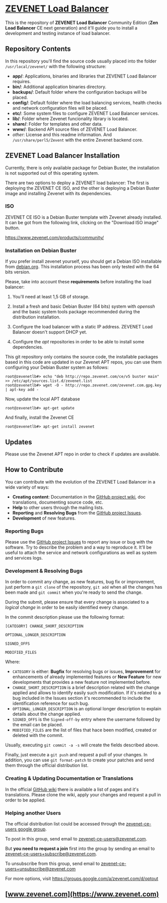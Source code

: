 # [ZEVENET Load Balancer](https://www.zevenet.com)
This is the repository of **ZEVENET Load Balancer** Community Edition (**Zen Load Balancer** CE next generation) and it'll guide you to install a development and testing instance of load balancer.

## Repository Contents
In this repository you'll find the source code usually placed into the folder `/usr/local/zevenet/` with the following structure:
- **app/**: Applications, binaries and libraries that ZEVENET Load Balancer requires.
- **bin/**: Additional application binaries directory. 
- **backups/**: Default folder where the configuration backups will be placed.
- **config/**: Default folder where the load balancing services, health checks and network configuration files will be placed.
- **etc/**: Some system files to configure ZEVENET Load Balancer services.
- **lib/**: Folder where Zevenet funcionality library is located.
- **share/**: Folder for templates and other data.
- **www/**: Backend API source files of ZEVENET Load Balancer.
- *other*: License and this readme information.
And `/usr/share/perl5/Zevent` with the entire Zevenet backend core.

## ZEVENET Load Balancer Installation

Currently, there is only available package for Debian Buster, the installation is not supported out of this operating system.

There are two options to deploy a ZEVENET load balancer: The first is deploying the ZEVENET CE ISO, and the other is deploying a Debian Buster image and installing Zevenet with its dependencies.

### ISO

ZEVENET CE ISO is a Debian Buster template with Zevenet already installed. It can be got from the following link, clicking on the "Download ISO image" button.

https://www.zevenet.com/products/community/


### Installation on Debian Buster

If you prefer install zevenet yourself, you should get a Debian ISO installable from [debian.org](https://www.debian.org/distrib/). This installation process has been only tested with the 64 bits version.

Please, take into account these **requirements** before installing the load balancer:

1. You'll need at least 1,5 GB of storage.

2. Install a fresh and basic Debian Buster (64 bits) system with *openssh* and the basic system tools package recommended during the distribution installation.

3. Configure the load balancer with a static IP address. ZEVENET Load Balancer doesn't support DHCP yet.

4. Configure the *apt* repositories in order to be able to install some dependencies.


This git repository only contains the source code, the installable packages based in this code are updated in our Zevenet APT repos, you can use them configuring your Debian Buster system as follows: 

```
root@zevenetlb#> echo "deb http://repo.zevenet.com/ce/v5 buster main" >> /etc/apt/sources.list.d/zevenet.list
root@zevenetlb#> wget -O - http://repo.zevenet.com/zevenet.com.gpg.key | apt-key add -
```
Now, update the local APT database
```
root@zevenetlb#> apt-get update
```
And finally, install the Zevenet CE
```
root@zevenetlb#> apt-get install zevenet
```

## Updates

Please use the Zevenet APT repo in order to check if updates are available. 


## How to Contribute
You can contribute with the evolution of the ZEVENET Load Balancer in a wide variety of ways:

- **Creating content**: Documentation in the [GitHub project wiki](https://github.com/zevenet/zlb/wiki), doc translations, documenting source code, etc.
- **Help** to other users through the mailing lists.
- **Reporting** and **Resolving Bugs** from the [GitHub project Issues](https://github.com/zevenet/zlb/issues).
- **Development** of new features.

### Reporting Bugs
Please use the [GitHub project Issues](https://github.com/zevenet/zlb/issues) to report any issue or bug with the software. Try to describe the problem and a way to reproduce it. It'll be useful to attach the service and network configurations as well as system and services logs.

### Development & Resolving Bugs
In order to commit any change, as new features, bug fix or improvement, just perform a `git clone` of the repository, `git add` when all the changes has been made and `git commit` when you're ready to send the change.

During the submit, please ensure that every change is associated to a *logical change* in order to be easily identified every change.

In the commit description please use the following format:
```
[CATEGORY] CHANGE_SHORT_DESCRIPTION

OPTIONAL_LONGER_DESCRIPTION

SIGNED_OFFS

MODIFIED_FILES
```

Where:
- `CATEGORY` is either: **Bugfix** for resolving bugs or issues, **Improvement** for enhancements of already implemented features or **New Feature** for new developments that provides a new feature not implemented before.
- `CHANGE_SHORT_DESCRIPTION` is a brief description related with the change applied and allows to identify easily such modification. If it's related to a bug included in the Issues section it's recommended to include the identification reference for such bug.
- `OPTIONAL_LONGER_DESCRIPTION` is an optional longer description to explain details about the change applied.
- `SIGNED_OFFS` is the `Signed-off-by` entry where the username followed by the email can be placed.
- `MODIFIED_FILES` are the list of files that hace been modified, created or deleted with the commit.

Usually, executing `git commit -a -s` will create the fields described above.

Finally, just execute a `git push` and request a pull of your changes. In addition, you can use `git format-patch` to create your patches and send them through the official distribution list.

### Creating & Updating Documentation or Translations
In the official [GitHub wiki](https://github.com/zevenet/zlb/wiki) there is available a list of pages and it's translations. Please clone the wiki, apply your changes and request a pull in order to be applied.

### Helping another Users
The official distribution list could be accessed through the [zevenet-ce-users google group](https://groups.google.com/a/zevenet.com/group/zevenet-ce-users/).

To post in this group, send email to [zevenet-ce-users@zevenet.com](mailto:zevenet-ce-users@zevenet.com).

But **you need to request a join** first into the group by sending an email to [zevenet-ce-users+subscribe@zevenet.com](mailto:zevenet-ce-users+subscribe@zevenet.com).

To unsubscribe from this group, send email to zevenet-ce-users+unsubscribe@zevenet.com

For more options, visit https://groups.google.com/a/zevenet.com/d/optout


## [www.zevenet.com](https://www.zevenet.com)
